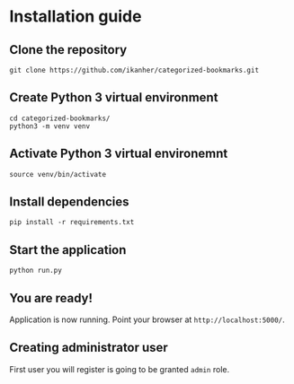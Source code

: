 # Installation guide

## Clone the repository

```
git clone https://github.com/ikanher/categorized-bookmarks.git
```

## Create Python 3 virtual environment

```
cd categorized-bookmarks/
python3 -m venv venv
```

## Activate Python 3 virtual environemnt

```
source venv/bin/activate
```

## Install dependencies

```
pip install -r requirements.txt
```

## Start the application

```
python run.py
```

## You are ready!

Application is now running. Point your browser at `http://localhost:5000/`.

## Creating administrator user

First user you will register is going to be granted `admin` role.
